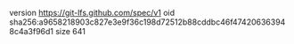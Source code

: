 version https://git-lfs.github.com/spec/v1
oid sha256:a9658218903c827e3e9f36c198d72512b88cddbc46f474206363948c4a3f96d1
size 641
